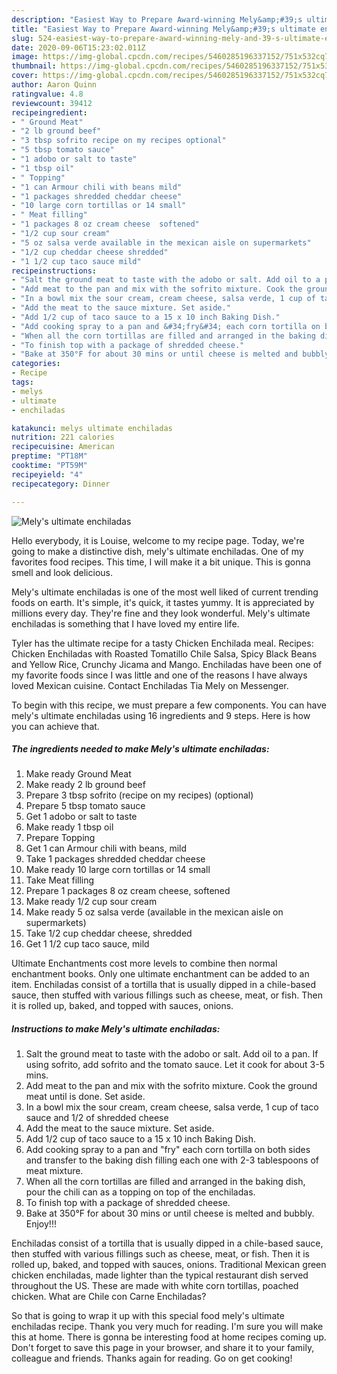 ```yaml
---
description: "Easiest Way to Prepare Award-winning Mely&amp;#39;s ultimate enchiladas"
title: "Easiest Way to Prepare Award-winning Mely&amp;#39;s ultimate enchiladas"
slug: 524-easiest-way-to-prepare-award-winning-mely-and-39-s-ultimate-enchiladas
date: 2020-09-06T15:23:02.011Z
image: https://img-global.cpcdn.com/recipes/5460285196337152/751x532cq70/melys-ultimate-enchiladas-recipe-main-photo.jpg
thumbnail: https://img-global.cpcdn.com/recipes/5460285196337152/751x532cq70/melys-ultimate-enchiladas-recipe-main-photo.jpg
cover: https://img-global.cpcdn.com/recipes/5460285196337152/751x532cq70/melys-ultimate-enchiladas-recipe-main-photo.jpg
author: Aaron Quinn
ratingvalue: 4.8
reviewcount: 39412
recipeingredient:
- " Ground Meat"
- "2 lb ground beef"
- "3 tbsp sofrito recipe on my recipes optional"
- "5 tbsp tomato sauce"
- "1 adobo or salt to taste"
- "1 tbsp oil"
- " Topping"
- "1 can Armour chili with beans mild"
- "1 packages shredded cheddar cheese"
- "10 large corn tortillas or 14 small"
- " Meat filling"
- "1 packages 8 oz cream cheese  softened"
- "1/2 cup sour cream"
- "5 oz salsa verde available in the mexican aisle on supermarkets"
- "1/2 cup cheddar cheese shredded"
- "1 1/2 cup taco sauce mild"
recipeinstructions:
- "Salt the ground meat to taste with the adobo or salt. Add oil to a pan. If using sofrito, add sofrito and the tomato sauce. Let it cook for about 3-5 mins."
- "Add meat to the pan and mix with the sofrito mixture. Cook the ground meat until is done. Set aside."
- "In a bowl mix the sour cream, cream cheese, salsa verde, 1 cup of taco sauce and 1/2 of shredded cheese"
- "Add the meat to the sauce mixture. Set aside."
- "Add 1/2 cup of taco sauce to a 15 x 10 inch Baking Dish."
- "Add cooking spray to a pan and &#34;fry&#34; each corn tortilla on both sides and transfer to the baking dish filling each one with 2-3 tablespoons of meat mixture."
- "When all the corn tortillas are filled and arranged in the baking dish, pour the chili can as a topping on top of the enchiladas."
- "To finish top with a package of shredded cheese."
- "Bake at 350°F for about 30 mins or until cheese is melted and bubbly.  Enjoy!!!"
categories:
- Recipe
tags:
- melys
- ultimate
- enchiladas

katakunci: melys ultimate enchiladas 
nutrition: 221 calories
recipecuisine: American
preptime: "PT18M"
cooktime: "PT59M"
recipeyield: "4"
recipecategory: Dinner

---
```



![Mely&#39;s ultimate enchiladas](https://img-global.cpcdn.com/recipes/5460285196337152/751x532cq70/melys-ultimate-enchiladas-recipe-main-photo.jpg)

Hello everybody, it is Louise, welcome to my recipe page. Today, we're going to make a distinctive dish, mely&#39;s ultimate enchiladas. One of my favorites food recipes. This time, I will make it a bit unique. This is gonna smell and look delicious.

Mely&#39;s ultimate enchiladas is one of the most well liked of current trending foods on earth. It's simple, it's quick, it tastes yummy. It is appreciated by millions every day. They're fine and they look wonderful. Mely&#39;s ultimate enchiladas is something that I have loved my entire life.

Tyler has the ultimate recipe for a tasty Chicken Enchilada meal. Recipes: Chicken Enchiladas with Roasted Tomatillo Chile Salsa, Spicy Black Beans and Yellow Rice, Crunchy Jicama and Mango. Enchiladas have been one of my favorite foods since I was little and one of the reasons I have always loved Mexican cuisine. Contact Enchiladas Tia Mely on Messenger.


To begin with this recipe, we must prepare a few components. You can have mely&#39;s ultimate enchiladas using 16 ingredients and 9 steps. Here is how you can achieve that.

<!--inarticleads1-->

##### The ingredients needed to make Mely&#39;s ultimate enchiladas:

1. Make ready  Ground Meat
1. Make ready 2 lb ground beef
1. Prepare 3 tbsp sofrito (recipe on my recipes) (optional)
1. Prepare 5 tbsp tomato sauce
1. Get 1 adobo or salt to taste
1. Make ready 1 tbsp oil
1. Prepare  Topping
1. Get 1 can Armour chili with beans, mild
1. Take 1 packages shredded cheddar cheese
1. Make ready 10 large corn tortillas or 14 small
1. Take  Meat filling
1. Prepare 1 packages 8 oz cream cheese,  softened
1. Make ready 1/2 cup sour cream
1. Make ready 5 oz salsa verde (available in the mexican aisle on supermarkets)
1. Take 1/2 cup cheddar cheese, shredded
1. Get 1 1/2 cup taco sauce, mild


Ultimate Enchantments cost more levels to combine then normal enchantment books. Only one ultimate enchantment can be added to an item. Enchiladas consist of a tortilla that is usually dipped in a chile-based sauce, then stuffed with various fillings such as cheese, meat, or fish. Then it is rolled up, baked, and topped with sauces, onions. 

<!--inarticleads2-->

##### Instructions to make Mely&#39;s ultimate enchiladas:

1. Salt the ground meat to taste with the adobo or salt. Add oil to a pan. If using sofrito, add sofrito and the tomato sauce. Let it cook for about 3-5 mins.
1. Add meat to the pan and mix with the sofrito mixture. Cook the ground meat until is done. Set aside.
1. In a bowl mix the sour cream, cream cheese, salsa verde, 1 cup of taco sauce and 1/2 of shredded cheese
1. Add the meat to the sauce mixture. Set aside.
1. Add 1/2 cup of taco sauce to a 15 x 10 inch Baking Dish.
1. Add cooking spray to a pan and &#34;fry&#34; each corn tortilla on both sides and transfer to the baking dish filling each one with 2-3 tablespoons of meat mixture.
1. When all the corn tortillas are filled and arranged in the baking dish, pour the chili can as a topping on top of the enchiladas.
1. To finish top with a package of shredded cheese.
1. Bake at 350°F for about 30 mins or until cheese is melted and bubbly.  Enjoy!!!


Enchiladas consist of a tortilla that is usually dipped in a chile-based sauce, then stuffed with various fillings such as cheese, meat, or fish. Then it is rolled up, baked, and topped with sauces, onions. Traditional Mexican green chicken enchiladas, made lighter than the typical restaurant dish served throughout the US. These are made with white corn tortillas, poached chicken. What are Chile con Carne Enchiladas? 

So that is going to wrap it up with this special food mely&#39;s ultimate enchiladas recipe. Thank you very much for reading. I'm sure you will make this at home. There is gonna be interesting food at home recipes coming up. Don't forget to save this page in your browser, and share it to your family, colleague and friends. Thanks again for reading. Go on get cooking!
